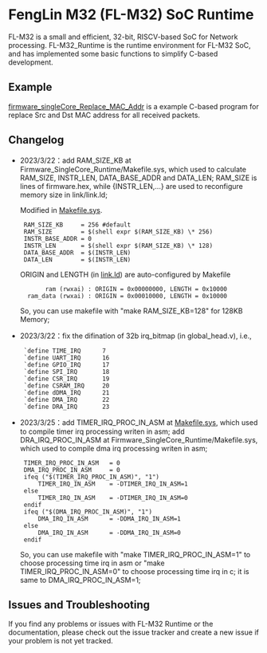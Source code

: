 

# FengLin M32 (FL-M32) SoC Runtime

FL-M32 is a small and efficient, 32-bit, RISCV-based SoC for Network processing.
FL-M32_Runtime is the runtime environment for FL-M32 SoC, and has implemented some basic 
functions to simplify C-based development.

## Example

[firmware_singleCore_Replace_MAC_Addr](https://github.com/JunnanLi/FL-M32_Runtime/tree/main/firmware_singleCore_Replace_MAC_Addr) is a example C-based program for replace Src and Dst MAC
address for all received packets.

## Changelog
* 2023/3/22：add RAM_SIZE_KB at Firmware_SingleCore_Runtime/Makefile.sys,
    which used to calculate RAM_SIZE, INSTR_LEN, DATA_BASE_ADDR and 
    DATA_LEN; RAM_SIZE is lines of firmware.hex, while {INSTR_LEN,...} are
    used to reconfigure memory size in link/link.ld;
    
    Modified in [Makefile.sys](https://github.com/JunnanLi/FL-M32_Runtime/Firmware_SingleCore_Runtime/Makefile.sys).
           
       RAM_SIZE_KB     = 256 #default                                 
       RAM_SIZE        = $(shell expr $(RAM_SIZE_KB) \* 256)
       INSTR_BASE_ADDR = 0
       INSTR_LEN       = $(shell expr $(RAM_SIZE_KB) \* 128)
       DATA_BASE_ADDR  = $(INSTR_LEN)
       DATA_LEN        = $(INSTR_LEN)

    ORIGIN and LENGTH (in [link.ld](https://github.com/JunnanLi/FL-M32_Runtime/Firmware_SingleCore_Runtime/link/link.ld)) are auto-configured by Makefile 
    
             ram (rwxai) : ORIGIN = 0x00000000, LENGTH = 0x10000
        ram_data (rwxai) : ORIGIN = 0x00010000, LENGTH = 0x10000

    So, you can use makefile with "make RAM_SIZE_KB=128" for 128KB Memory;

* 2023/3/22：fix the difination of 32b irq_bitmap (in global_head.v), i.e.,

       `define TIME_IRQ      7
       `define UART_IRQ      16  
       `define GPIO_IRQ      17  
       `define SPI_IRQ       18  
       `define CSR_IRQ       19  
       `define CSRAM_IRQ     20  
       `define dDMA_IRQ      21  
       `define DMA_IRQ       22  
       `define DRA_IRQ       23 


* 2023/3/25：add TIMER_IRQ_PROC_IN_ASM at [Makefile.sys](https://github.com/JunnanLi/FL-M32_Runtime/Firmware_SingleCore_Runtime/Makefile.sys), which used to compile timer irq processing writen in asm; add DRA_IRQ_PROC_IN_ASM at Firmware_SingleCore_Runtime/Makefile.sys, which used to compile dma irq processing writen in asm;
                                                         
       TIMER_IRQ_PROC_IN_ASM   = 0
       DMA_IRQ_PROC_IN_ASM     = 0
       ifeq ("$(TIMER_IRQ_PROC_IN_ASM)", "1")
           TIMER_IRQ_IN_ASM    = -DTIMER_IRQ_IN_ASM=1
       else
           TIMER_IRQ_IN_ASM    = -DTIMER_IRQ_IN_ASM=0
       endif
       ifeq ("$(DMA_IRQ_PROC_IN_ASM)", "1")
           DMA_IRQ_IN_ASM      = -DDMA_IRQ_IN_ASM=1
       else
           DMA_IRQ_IN_ASM      = -DDMA_IRQ_IN_ASM=0
       endif

    So, you can use makefile with "make TIMER_IRQ_PROC_IN_ASM=1" to choose processing time irq in asm or "make TIMER_IRQ_PROC_IN_ASM=0" to choose processing time irq in c; it is same to DMA_IRQ_PROC_IN_ASM=1;

## Issues and Troubleshooting
If you find any problems or issues with FL-M32 Runtime or the documentation, please check out the issue tracker and create a new issue if your problem is not yet tracked.
